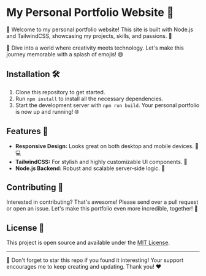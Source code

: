 # My Personal Portfolio Website 🌟

🚀 Welcome to my personal portfolio website! This site is built with Node.js and TailwindCSS, showcasing my projects, skills, and passions. 🎉

🎨 Dive into a world where creativity meets technology. Let's make this journey memorable with a splash of emojis! 😄

## Installation 🛠️

1. Clone this repository to get started.
2. Run `npm install` to install all the necessary dependencies.
3. Start the development server with `npm run build`. Your personal portfolio is now up and running! 🌐

## Features 🌈

- **Responsive Design:** Looks great on both desktop and mobile devices. 📱💻
- **TailwindCSS:** For stylish and highly customizable UI components. 🎨
- **Node.js Backend:** Robust and scalable server-side logic. 🚀

## Contributing 🤝

Interested in contributing? That's awesome! Please send over a pull request or open an issue. Let's make this portfolio even more incredible, together! 💪

## License 📜

This project is open source and available under the [MIT License](LICENSE).

---

👋 Don't forget to star this repo if you found it interesting! Your support encourages me to keep creating and updating. Thank you! ❤️